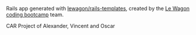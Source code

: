 Rails app generated with [lewagon/rails-templates](https://github.com/lewagon/rails-templates), created by the [Le Wagon coding bootcamp](https://www.lewagon.com) team.


CAR Project of Alexander, Vincent and Oscar

